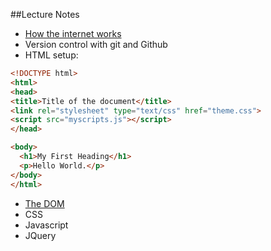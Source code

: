 ##Lecture Notes
- [How the internet works](http://www.worldsciencefestival.com/2012/06/there_and_back_again_a_packets_tale/)
- Version control with git and Github
- HTML setup:

```html
<!DOCTYPE html>
<html>
<head>
<title>Title of the document</title>
<link rel="stylesheet" type="text/css" href="theme.css">
<script src="myscripts.js"></script>
</head>

<body>
  <h1>My First Heading</h1>
  <p>Hello World.</p>
</body>
</html>
```

- [The DOM](http://css-tricks.com/dom/)
- CSS
- Javascript
- JQuery